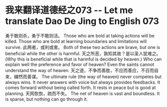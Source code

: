 # 我来翻译道德经之073 -- Let me translate Dao De Jing to English 073

勇于敢则杀，勇于不敢则活。
Those who are bold at taking actions will be killed.
Those who are bold at learning boundaries and limitations will survive.
此两者，或利或害。
Both of these two actions are brave, but one is beneficial while the other is harmful.
天之所恶，孰知其故？是以圣人犹难之。
(Why this is beneficial while that is harmful is decided by heaven.) Who can explain well the preference and favor of heaven?
Even the saints cannot understand the way of heaven.
天之道，不争而善胜，不应而善应，不召而自来，繟然而善谋。
The ultimate rule (the way of heaven) never competes but always wins. 
It never answers with voice but always provides feedbacks. It comes forward without being called forth. It rests in peace but is good at planning.
天网恢恢，疏而不失。
The net of heaven is vast and boundless. It is sparse, but nothing can go through it.